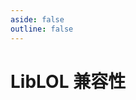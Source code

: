 ```yaml
---
aside: false
outline: false
---
```

# LibLOL 兼容性

<liblolTagsInfo />
<liblolList />

<script setup>
    import liblolTagsInfo from "./components/tags/liblol_tagsinfo.vue"
    import liblolList from "./components/liblol.vue"
</script>